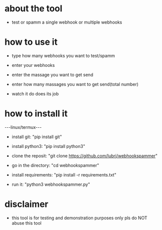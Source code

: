 # about the tool

- test or spamm a single webhook or multiple webhooks


# how to use it

- type how many webhooks you want to test/spamm
   
- enter your webhooks

-  enter the massage you want to get send

-  enter how many massages you want to get send(total number)

-  watch it do does its job



# how to install it

---linux/termux---

- install git: "pip install git"

- install python3: "pip install python3"

- clone the reposit: "git clone https://github.com/lubrj/webhookspammer"

- go in the directory: "cd webhookspammer"

- install requirements: "pip install -r requirements.txt"

- run it: "python3 webhookspammer.py"



# disclaimer

- this tool is for testing and demonstration purposes only pls do NOT abuse this tool
